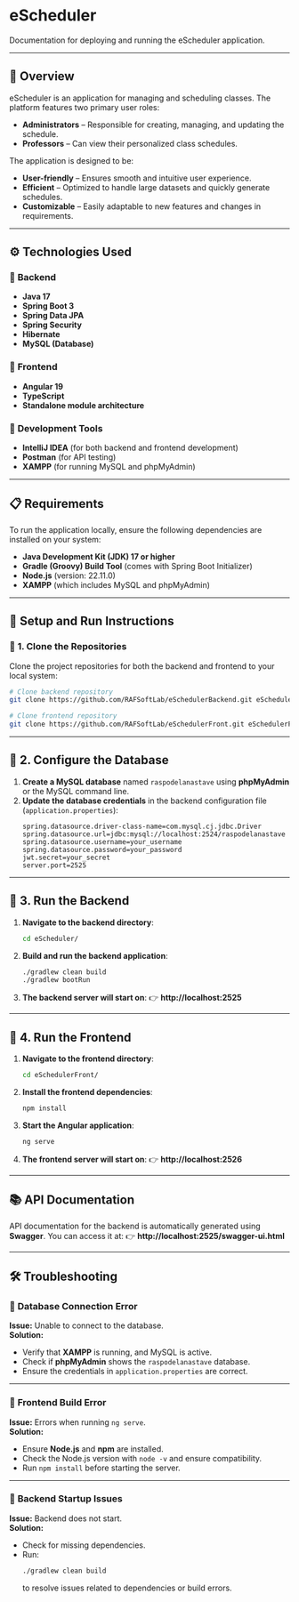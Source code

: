 # **eScheduler**
Documentation for deploying and running the eScheduler application.

---

## 📖 **Overview**
eScheduler is an application for managing and scheduling classes. The platform features two primary user roles:
- **Administrators** – Responsible for creating, managing, and updating the schedule.
- **Professors** – Can view their personalized class schedules.

The application is designed to be:
- **User-friendly** – Ensures smooth and intuitive user experience.
- **Efficient** – Optimized to handle large datasets and quickly generate schedules.
- **Customizable** – Easily adaptable to new features and changes in requirements.

---

## ⚙️ **Technologies Used**

### 🔹 **Backend**
- **Java 17**
- **Spring Boot 3**
- **Spring Data JPA**
- **Spring Security** 
- **Hibernate**
- **MySQL (Database)**

### 🔹 **Frontend**
- **Angular 19**
- **TypeScript**
- **Standalone module architecture**

### 🔹 **Development Tools**
- **IntelliJ IDEA** (for both backend and frontend development)
- **Postman** (for API testing)
- **XAMPP** (for running MySQL and phpMyAdmin)

---

## 📋 **Requirements**
To run the application locally, ensure the following dependencies are installed on your system:
- **Java Development Kit (JDK) 17 or higher**
- **Gradle (Groovy) Build Tool** (comes with Spring Boot Initializer)
- **Node.js** (version: 22.11.0)
- **XAMPP** (which includes MySQL and phpMyAdmin)

---

## 🚀 **Setup and Run Instructions**

### 🔹 **1. Clone the Repositories**
Clone the project repositories for both the backend and frontend to your local system:
```bash
# Clone backend repository
git clone https://github.com/RAFSoftLab/eSchedulerBackend.git eScheduler

# Clone frontend repository
git clone https://github.com/RAFSoftLab/eSchedulerFront.git eSchedulerFront
```

---

## 🔹 **2. Configure the Database**
1. **Create a MySQL database** named `raspodelanastave` using **phpMyAdmin** or the MySQL command line.
2. **Update the database credentials** in the backend configuration file (`application.properties`):
    ```properties
    spring.datasource.driver-class-name=com.mysql.cj.jdbc.Driver 
    spring.datasource.url=jdbc:mysql://localhost:2524/raspodelanastave
    spring.datasource.username=your_username
    spring.datasource.password=your_password
    jwt.secret=your_secret
    server.port=2525
    ```
---

## 🔹 **3. Run the Backend**
1. **Navigate to the backend directory**:
    ```bash
    cd eScheduler/
    ```
2. **Build and run the backend application**:
    ```bash
    ./gradlew clean build
    ./gradlew bootRun
    ```
3. **The backend server will start on**:
   👉 **http://localhost:2525**

---

## 🔹 **4. Run the Frontend**
1. **Navigate to the frontend directory**:
    ```bash
    cd eSchedulerFront/
    ```
2. **Install the frontend dependencies**:
    ```bash
    npm install
    ```
3. **Start the Angular application**:
    ```bash
    ng serve
    ```
4. **The frontend server will start on**:
   👉 **http://localhost:2526**

---

## 📚 **API Documentation**
API documentation for the backend is automatically generated using **Swagger**.
You can access it at:
👉 **http://localhost:2525/swagger-ui.html**

---

## 🛠️ **Troubleshooting**

### 🔹 **Database Connection Error**
**Issue:** Unable to connect to the database.  
**Solution:**
- Verify that **XAMPP** is running, and MySQL is active.
- Check if **phpMyAdmin** shows the `raspodelanastave` database.
- Ensure the credentials in `application.properties` are correct.

---

### 🔹 **Frontend Build Error**
**Issue:** Errors when running `ng serve`.  
**Solution:**
- Ensure **Node.js** and **npm** are installed.
- Check the Node.js version with `node -v` and ensure compatibility.
- Run `npm install` before starting the server.

---

### 🔹 **Backend Startup Issues**
**Issue:** Backend does not start.  
**Solution:**
- Check for missing dependencies.
- Run:
    ```bash
    ./gradlew clean build
    ```
  to resolve issues related to dependencies or build errors.

